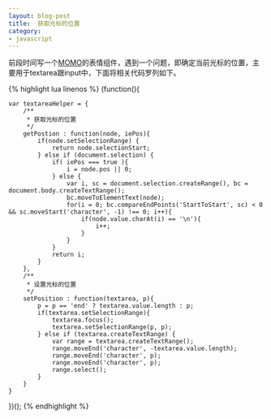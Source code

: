 ```yaml
---
layout: blog-post
title:  获取光标的位置
category: 
- javascript
---
```


前段时间写一个[MOMO](http://momo.im)的表情组件，遇到一个问题，即确定当前光标的位置，主要用于textarea跟input中，下面将相关代码罗列如下。

{% highlight lua linenos %}
(function(){

    var textareaHelper = {
        /**
         * 获取光标的位置
         */
        getPostion : function(node, iePos){
            if(node.setSelectionRange) {
                return node.selectionStart;
            } else if (document.selection) {
                if( iePos === true ){
                    i = node.pos || 0;
                } else {
                    var i, sc = document.selection.createRange(), bc = document.body.createTextRange();
                    bc.moveToElementText(node);
                    for(i = 0; bc.compareEndPoints('StartToStart', sc) < 0 && sc.moveStart('character', -1) !== 0; i++){
                        if(node.value.charAt(i) == '\n'){
                            i++;
                        }
                    }
                }
                return i;
            }
        },
        /**
         * 设置光标的位置
         */
        setPosition : function(textarea, p){
            p = p == 'end' ? textarea.value.length : p;
            if(textarea.setSelectionRange){
                textarea.focus();
                textarea.setSelectionRange(p, p);
            } else if (textarea.createTextRange) {
                var range = textarea.createTextRange();
                range.moveEnd('character', -textarea.value.length);
                range.moveEnd('character', p);
                range.moveEnd('character', p);
                range.select();
            }
        }
    }    

})();
{% endhighlight %}
